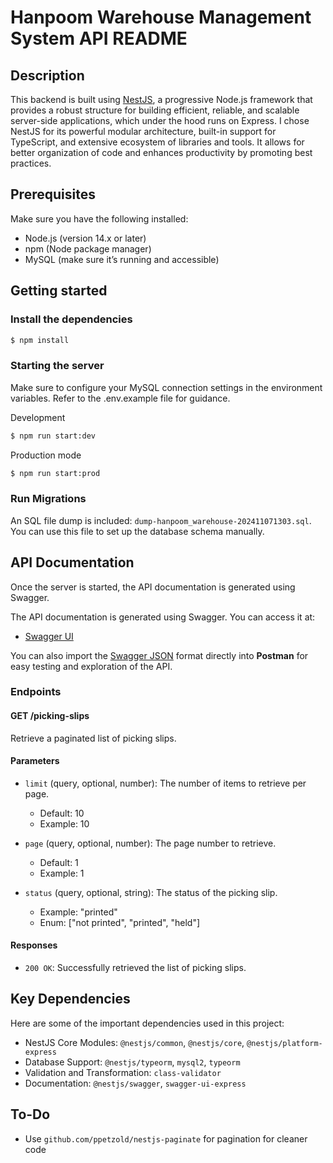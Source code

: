 # Hanpoom Warehouse Management System API README

## Description

This backend is built using [NestJS](https://github.com/nestjs/nest), a progressive Node.js framework that provides a robust structure for building efficient, reliable, and scalable server-side applications, which under the hood runs on Express. I chose NestJS for its powerful modular architecture, built-in support for TypeScript, and extensive ecosystem of libraries and tools. It allows for better organization of code and enhances productivity by promoting best practices.

## Prerequisites
Make sure you have the following installed:

- Node.js (version 14.x or later)
- npm (Node package manager)
- MySQL (make sure it’s running and accessible)

## Getting started

### Install the dependencies

```bash
$ npm install
```

### Starting the server

Make sure to configure your MySQL connection settings in the environment variables. Refer to the .env.example file for guidance.

Development
```bash
$ npm run start:dev
```

Production mode
```bash
$ npm run start:prod
```

### Run Migrations
An SQL file dump is included: `dump-hanpoom_warehouse-202411071303.sql`. You can use this file to set up the database schema manually.

## API Documentation

Once the server is started, the API documentation is generated using Swagger.

The API documentation is generated using Swagger. You can access it at:

- [Swagger UI](http://localhost:3000/api/docs#/)

You can also import the [Swagger JSON](http://localhost:3000/api/docs-json) format directly into **Postman** for easy testing and exploration of the API.

### Endpoints

#### GET /picking-slips

Retrieve a paginated list of picking slips.

#### Parameters

- `limit` (query, optional, number): The number of items to retrieve per page.
  - Default: 10
  - Example: 10

- `page` (query, optional, number): The page number to retrieve.
  - Default: 1
  - Example: 1

- `status` (query, optional, string): The status of the picking slip.
  - Example: "printed"
  - Enum: ["not printed", "printed", "held"]

#### Responses

- `200 OK`: Successfully retrieved the list of picking slips.

## Key Dependencies
Here are some of the important dependencies used in this project:

- NestJS Core Modules: `@nestjs/common`, `@nestjs/core`, `@nestjs/platform-express`
- Database Support: `@nestjs/typeorm`, `mysql2`, `typeorm`
- Validation and Transformation: `class-validator`
- Documentation: `@nestjs/swagger`, `swagger-ui-express`

## To-Do
- Use `github.com/ppetzold/nestjs-paginate` for pagination for cleaner code